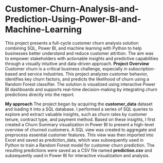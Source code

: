 # Customer-Churn-Analysis-and-Prediction-Using-Power-BI-and-Machine-Learning
This project presents a full-cycle customer churn analysis solution combining SQL, Power BI, and machine learning with Python to help businesses better understand and reduce customer attrition. The aim was to empower stakeholders with actionable insights and predictive capabilities through a visually intuitive and data-driven approach.
**Project Overview**
Customer churn is a critical business challenge, especially in subscription-based and service industries. This project analyzes customer behavior, identifies key churn factors, and predicts the likelihood of churn using a Random Forest classifier. The solution is visualized using interactive Power BI dashboards and supports real-time decision-making by integrating churn predictions directly into the report.

**My approach**
The project began by acquiring the **customer_data** dataset and loading it into a SQL database. I performed a series of SQL queries to explore and extract valuable insights, such as churn rates by customer tenure, contract type, and payment method. Based on these insights, I first created a Churn Summary visualization in Power BI to present a high-level overview of churned customers.
A SQL view was created to aggregate and preprocess essential customer features. This view was then imported into Excel and saved as prediction_data, which was subsequently used in Python to train a Random Forest model for customer churn prediction. The resulting predictions were saved as a CSV file named **prediction.csv** and subsequently used in Power BI for interactive visualization and analysis.
